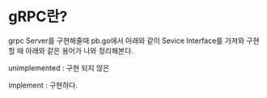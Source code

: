 gRPC란?
===============================================================

grpc Server를 구현해줄때 pb.go에서 아래와 같이 
Sevice Interface를 가져와 구현할 때 아래와 같은 용어가 나와 정리해본다.

unimplemented : 구현 되지 않은

implement : 구현하다.
